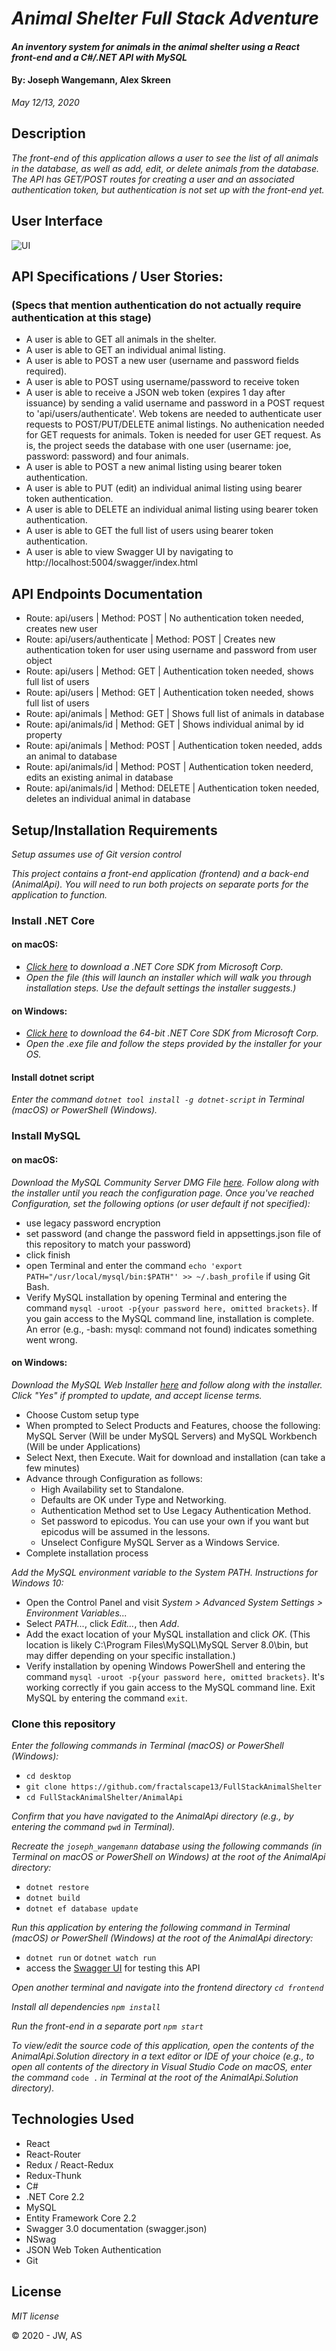 # _Animal Shelter Full Stack Adventure_

#### _An inventory system for animals in the animal shelter using a React front-end and a C#/.NET API with MySQL_

#### By: **Joseph Wangemann, Alex Skreen** 
_May 12/13, 2020_

## Description

_The front-end of this application allows a user to see the list of all animals in the database, as well as add, edit, or delete animals from the database.  The API has GET/POST routes for creating a user and an associated authentication token, but authentication is not set up with the front-end yet._

## User Interface
![UI](./public/screenshot.png?raw=true "Screen shot")


## API Specifications / User Stories: 
### (Specs that mention authentication do not actually require authentication at this stage)
* A user is able to GET all animals in the shelter.
* A user is able to GET an individual animal listing.
* A user is able to POST a new user (username and password fields required).
* A user is able to POST using username/password to receive token
* A user is able to receive a JSON web token (expires 1 day after issuance) by sending a valid username and password in a POST request to 'api/users/authenticate'. Web tokens are needed to authenticate user requests to POST/PUT/DELETE animal listings. No authenication needed for GET requests for animals.  Token is needed for user GET request.  As is, the project seeds the database with one user (username: joe, password: password) and four animals.
* A user is able to POST a new animal listing using bearer token authentication.
* A user is able to PUT (edit) an individual animal listing using bearer token authentication.
* A user is able to DELETE an individual animal listing using bearer token authentication.
* A user is able to GET the full list of users using bearer token authentication.
* A user is able to view Swagger UI by navigating to http://localhost:5004/swagger/index.html

## API Endpoints Documentation
* Route: api/users | Method: POST | No authentication token needed, creates new user 
* Route: api/users/authenticate | Method: POST | Creates new authentication token for user using username and password from user object
* Route: api/users | Method: GET | Authentication token needed, shows full list of users
* Route: api/users | Method: GET | Authentication token needed, shows full list of users
* Route: api/animals | Method: GET | Shows full list of animals in database
* Route: api/animals/id | Method: GET | Shows individual animal by id property
* Route: api/animals | Method: POST | Authentication token needed, adds an animal to database
* Route: api/animals/id | Method: POST | Authentication token neederd, edits an existing animal in database
* Route: api/animals/id | Method: DELETE | Authentication token needed, deletes an individual animal in database


## Setup/Installation Requirements

_Setup assumes use of Git version control_

_This project contains a front-end application (frontend) and a back-end (AnimalApi).  You will need to run both projects on separate ports for the application to function._

### Install .NET Core

#### on macOS:
* _[Click here](https://dotnet.microsoft.com/download/thank-you/dotnet-sdk-2.2.106-macos-x64-installer) to download a .NET Core SDK from Microsoft Corp._
* _Open the file (this will launch an installer which will walk you through installation steps. Use the default settings the installer suggests.)_

#### on Windows:
* _[Click here](https://dotnet.microsoft.com/download/thank-you/dotnet-sdk-2.2.203-windows-x64-installer) to download the 64-bit .NET Core SDK from Microsoft Corp._
* _Open the .exe file and follow the steps provided by the installer for your OS._

#### Install dotnet script
_Enter the command ``dotnet tool install -g dotnet-script`` in Terminal (macOS) or PowerShell (Windows)._

### Install MySQL

#### on macOS:
_Download the MySQL Community Server DMG File [here](https://dev.mysql.com/downloads/file/?id=484914). Follow along with the installer until you reach the configuration page. Once you've reached Configuration, set the following options (or user default if not specified):_
* use legacy password encryption
* set password (and change the password field in appsettings.json file of this repository to match your password)
* click finish
* open Terminal and enter the command ``echo 'export PATH="/usr/local/mysql/bin:$PATH"' >> ~/.bash_profile`` if using Git Bash.
* Verify MySQL installation by opening Terminal and entering the command ``mysql -uroot -p{your password here, omitted brackets}``. If you gain access to the MySQL command line, installation is complete. An error (e.g., -bash: mysql: command not found) indicates something went wrong.

#### on Windows:
_Download the MySQL Web Installer [here](https://dev.mysql.com/downloads/file/?id=484919) and follow along with the installer. Click "Yes" if prompted to update, and accept license terms._
* Choose Custom setup type
* When prompted to Select Products and Features, choose the following: MySQL Server (Will be under MySQL Servers) and MySQL Workbench (Will be under Applications)
* Select Next, then Execute. Wait for download and installation (can take a few minutes)
* Advance through Configuration as follows:
  - High Availability set to Standalone.
  - Defaults are OK under Type and Networking.
  - Authentication Method set to Use Legacy Authentication Method.
  - Set password to epicodus. You can use your own if you want but epicodus will be assumed in the lessons.
  - Unselect Configure MySQL Server as a Windows Service.
* Complete installation process

_Add the MySQL environment variable to the System PATH. Instructions for Windows 10:_
* Open the Control Panel and visit _System > Advanced System Settings > Environment Variables..._
* Select _PATH..._, click _Edit..._, then _Add_.
* Add the exact location of your MySQL installation and click _OK_. (This location is likely C:\Program Files\MySQL\MySQL Server 8.0\bin, but may differ depending on your specific installation.)
* Verify installation by opening Windows PowerShell and entering the command ``mysql -uroot -p{your password here, omitted brackets}``. It's working correctly if you gain access to the MySQL command line. Exit MySQL by entering the command ``exit``.

### Clone this repository

_Enter the following commands in Terminal (macOS) or PowerShell (Windows):_
* ``cd desktop``
* ``git clone https://github.com/fractalscape13/FullStackAnimalShelter``
* ``cd FullStackAnimalShelter/AnimalApi``

_Confirm that you have navigated to the AnimalApi directory (e.g., by entering the command_ ``pwd`` _in Terminal)._

_Recreate the ``joseph_wangemann`` database using the following commands (in Terminal on macOS or PowerShell on Windows) at the root of the AnimalApi directory:_
* ``dotnet restore``
* ``dotnet build``
* ``dotnet ef database update``

_Run this application by entering the following command in Terminal (macOS) or PowerShell (Windows) at the root of the AnimalApi directory:_
* ``dotnet run`` or ``dotnet watch run``
* access the [Swagger UI](http://localhost:5004/swagger/index.html) for testing this API


_Open another terminal and navigate into the frontend directory ``cd frontend``_

_Install all dependencies ``npm install``_

_Run the front-end in a separate port ``npm start``_

_To view/edit the source code of this application, open the contents of the AnimalApi.Solution directory in a text editor or IDE of your choice (e.g., to open all contents of the directory in Visual Studio Code on macOS, enter the command_ ``code .`` _in Terminal at the root of the AnimalApi.Solution directory)._

## Technologies Used

* React 
* React-Router
* Redux / React-Redux
* Redux-Thunk
* C#
* .NET Core 2.2
* MySQL
* Entity Framework Core 2.2
* Swagger 3.0 documentation (swagger.json)
* NSwag
* JSON Web Token Authentication
* Git

## License

_MIT license_

&copy; 2020 - JW, AS
